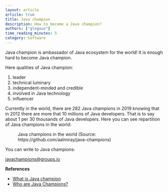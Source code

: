 ```yaml
---
layout: article
article: true
title: Java champion
description: How to become a Java champion?
authors: ["glegoux"]
time_reading_minutes: 5
category: Software
---
```


Java champion is ambassador of Java ecosystem for the world! It is enough hard to become Java champion. 

Here qualities of Java champion: 

1. leader
2. technical luminary
3. independent-minded and credible
4. involved in Java technology
5. influencer

Currently in the world, there are 282 Java champions in 2019 knowing that in 2012 there are more that 10 millions of Java developers. That is to say about 1 per 30 thousands of Java developers. Here you can see repartition of Java champions in the world:

<figure>
    <div id="java-champions"></div>
    <figcaption>Java champions in the world (Source: https://github.com/aalmiray/java-champions)</figcaption>
</figure>

You can write to Java champions:

[javachampions@groups.io](mailto://javachampions@groups.io )

**References**
 
* [What is Java champion](https://community.oracle.com/community/groundbreakers/java/java-champions)
* [Who are Java Champions?](https://community.oracle.com/docs/DOC-922857)


<script type="text/javascript" src="https://www.gstatic.com/charts/loader.js"></script>

<script type="text/javascript">
jQuery(document).ready(function () {
    google.charts.load('current', {
        'packages':['geochart'],
        // Note: you will need to get a mapsApiKey for your project.
        // See: https://developers.google.com/chart/interactive/docs/basic_load_libs#load-settings
        'mapsApiKey': 'AIzaSyD-9tSrke72PouQMnMX-a7eZSW0jkFMBWY'
    });
    google.charts.setOnLoadCallback(drawRegionsMap);
    
    function drawRegionsMap() {
        var data = google.visualization.arrayToDataTable([
            ['Country', 'Number'],
            ['Armenia',1],
            ['Australia',1],
            ['Australia/USA',1],
            ['Austria',3],
            ['Belgium',5],
            ['Brazil',14],
            ['Bulgaria',2],
            ['Canada',4],
            ['China',2],
            ['Colombia',2],
            ['Denmark',2],
            ['Ecuador',1],
            ['Egypt',2],
            ['Estonia',2],
            ['France',12],
            ['Germany',25],
            ['Germany/Switzerland',1],
            ['Greece',3],
            ['Guatemala',2],
            ['Hungary',2],
            ['India',3],
            ['Indonesia',1],
            ['Ireland',1],
            ['Italy',7],
            ['Japan',5],
            ['Malaysia',1],
            ['Mexico',2],
            ['Mexico/Switzerland',2],
            ['Morocco',1],
            ['New Zealand',1],
            ['Norway',4],
            ['Perú',1],
            ['Poland',4],
            ['Portugal',1],
            ['Romania',2],
            ['Russia',4],
            ['Scotland',2],
            ['Serbia',1],
            ['Slovenia',1],
            ['South Africa',1],
            ['South Korea',1],
            ['Spain',4],
            ['Sweden',5],
            ['Switzerland',3],
            ['Netherlands',8],
            ['Turkey',5],
            ['United States',77],
            ['USA/Germany',1],
            ['United Kingdom',23]
        ]);
    
        var options = {
            colorAxis: {colors: ['#e6f7ff', '#00334d']},
            width: $('#content').width(), // responsive
            legend: false
        };
        
        var chart = new google.visualization.GeoChart(document.getElementById('java-champions'));
        
         chart.draw(data, options);
    }
    
    // responsive
    var width = $(window).width();
    $(window).resize(function(){
        if ($(this).width() != width) {
            width = $(this).width();
            drawRegionsMap();
        }
    });
});
</script>
